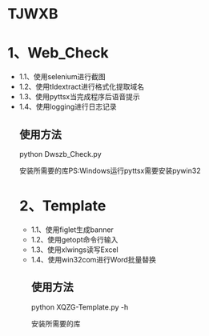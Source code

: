 # TJWXB
<h1>1、Web_Check</h1>
<ul>
<li>1.1、使用selenium进行截图
<li>1.2、使用tldextract进行格式化提取域名
<li>1.3、使用pyttsx当完成程序后语音提示
<li>1.4、使用logging进行日志记录
<h2>使用方法</h2>
<p>python Dwszb_Check.py</p>
<p>安装所需要的库PS:Windows运行pyttsx需要安装pywin32</p>
<h1>2、Template</h1>
<ul>
<li>1.1、使用figlet生成banner
<li>1.2、使用getopt命令行输入
<li>1.3、使用xlwings读写Excel
<li>1.4、使用win32com进行Word批量替换
<h2>使用方法</h2>
<p>python XQZG-Template.py -h </p>
<p>安装所需要的库</p>


